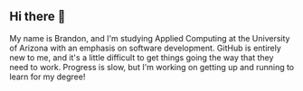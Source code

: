 ## Hi there 👋

My name is Brandon, and I'm studying Applied Computing at the University of Arizona with an emphasis on software development.
GitHub is entirely new to me, and it's a little difficult to get things going the way that they need to work.
Progress is slow, but I'm working on getting up and running to learn for my degree!
<!--
**togliatti-zona/togliatti-zona** is a ✨ _special_ ✨ repository because its `README.md` (this file) appears on your GitHub profile.

Here are some ideas to get you started:

- 🔭 I’m currently working on ...
- 🌱 I’m currently learning ...
- 👯 I’m looking to collaborate on ...
- 🤔 I’m looking for help with ...
- 💬 Ask me about ...
- 📫 How to reach me: ...
- 😄 Pronouns: ...
- ⚡ Fun fact: ...
-->
